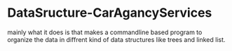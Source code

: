 # DataSructure-CarAgancyServices
mainly what it does is that makes a commandline based program to organize the data in diffrent kind of data structures like trees and linked list.

